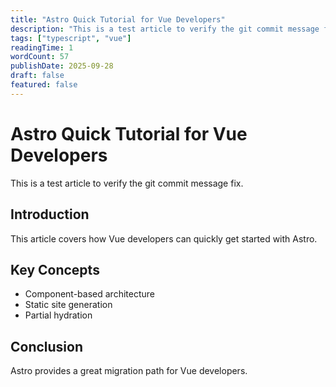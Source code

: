 ```yaml
---
title: "Astro Quick Tutorial for Vue Developers"
description: "This is a test article to verify the git commit message fix."
tags: ["typescript", "vue"]
readingTime: 1
wordCount: 57
publishDate: 2025-09-28
draft: false
featured: false
---
```


# Astro Quick Tutorial for Vue Developers

This is a test article to verify the git commit message fix.

## Introduction

This article covers how Vue developers can quickly get started with Astro.

## Key Concepts

- Component-based architecture
- Static site generation
- Partial hydration

## Conclusion

Astro provides a great migration path for Vue developers.
